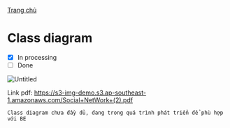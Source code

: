 [Trang chủ](/)

# Class diagram
- [x] In processing
- [ ] Done

![Untitled](https://s3-img-demo.s3.ap-southeast-1.amazonaws.com/cl.png)


Link pdf: https://s3-img-demo.s3.ap-southeast-1.amazonaws.com/Social+NetWork+(2).pdf
```
Class diagram chưa đầy đủ, đang trong quá trình phát triển để phù hợp với BE
```


